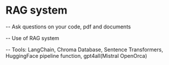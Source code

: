 # RAG system

-- Ask questions on your code, pdf and documents

-- Use of RAG system

-- Tools: LangChain, Chroma Database, Sentence Transformers, HuggingFace pipeline function, gpt4all(Mistral OpenOrca)


